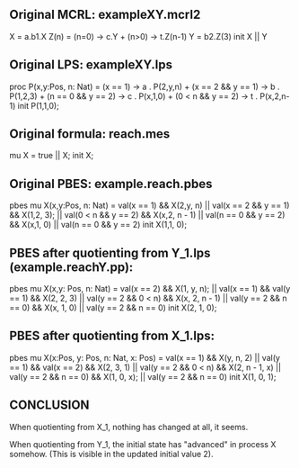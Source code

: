 ## Original MCRL: exampleXY.mcrl2

X = a.b1.X
Z(n) = (n=0) -> c.Y
       + (n>0) -> t.Z(n-1)
Y = b2.Z(3)
init X || Y

## Original LPS: exampleXY.lps

proc P(x,y:Pos, n: Nat) =
        (x == 1)        	       	-> a . P(2,y,n)
     + (x == 2 && y == 1) -> b . P(1,2,3)
     + (n == 0 && y == 2) -> c . P(x,1,0)
     + (0 < n && y == 2)    -> t . P(x,2,n-1)
init P(1,1,0);

## Original formula: reach.mes

mu X = <c>true || <true>X;
init X;

## Original PBES: example.reach.pbes

pbes mu X(x,y:Pos, n: Nat) =
       val(x == 1)     	     	    && X(2,y, n)
    || val(x == 2 && y == 1)  && X(1,2, 3);
    || val(0 < n && y == 2)    && X(x,2, n - 1)
    || val(n == 0 && y == 2)  && X(x,1, 0)
    || val(n == 0 && y == 2)
init X(1,1, 0);

## PBES after quotienting from Y_1.lps (example.reachY.pp):

pbes mu X(x,y: Pos, n: Nat) =
        val(x == 2)     	  	     	      && X(1, y, n);
    || val(x == 1) && val(y == 1) && X(2, 2, 3)
    || val(y == 2 && 0 < n)    	  && X(x, 2, n - 1)
    || val(y == 2 && n == 0) 	  && X(x, 1, 0)
    || val(y == 2 && n == 0)
 init X(2, 1, 0);

## PBES after quotienting from X_1.lps:

pbes mu X(x:Pos, y: Pos, n: Nat, x: Pos) =
       val(x == 1)    	       	     	  && X(y, n, 2)
    || val(y == 1) && val(x == 2) && X(2, 3, 1)
    || val(y == 2 && 0 < n) 	  && X(2, n - 1, x)
    || val(y == 2 && n == 0) 	  && X(1, 0, x);
    || val(y == 2 && n == 0)
 init X(1, 0, 1);

## CONCLUSION

When quotienting from X_1, nothing has changed at all, it seems.

When quotienting from Y_1, the initial state has "advanced" in process X somehow.
(This is visible in the updated initial value 2).
